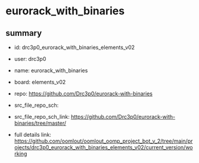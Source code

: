 # eurorack_with_binaries
 
## summary 
* id: drc3p0_eurorack_with_binaries_elements_v02
* user: drc3p0
* name: eurorack_with_binaries
* board: elements_v02
* repo: https://github.com/Drc3p0/eurorack-with-binaries



* src_file_repo_sch: 
* src_file_repo_sch_link: https://github.com/Drc3p0/eurorack-with-binaries/tree/master/
* full details link: https://github.com/oomlout/oomlout_oomp_project_bot_v_2/tree/main/projects/drc3p0_eurorack_with_binaries_elements_v02/current_version/working  







